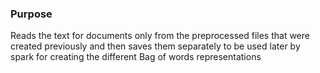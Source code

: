 ### Purpose

Reads the text for documents only from the preprocessed files that were created previously and then saves them separately to be used later by spark for creating the different Bag of words representations